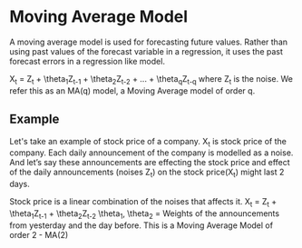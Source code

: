 # Moving Average Model #

A moving average model is used for forecasting future values. Rather than using past values of the forecast variable in a regression, it uses the past forecast errors in a regression like model.

X<sub>t</sub> = Z<sub>t</sub> + \theta<sub>1</sub>Z<sub>t-1</sub> + \theta<sub>2</sub>Z<sub>t-2</sub> + ... + \theta<sub>q</sub>Z<sub>t-q</sub>
where Z<sub>t</sub> is the noise. We refer this as an MA(q) model, a Moving Average model of order q.

## Example ##
Let's take an example of stock price of a company. X<sub>t</sub> is stock price of the company. Each daily announcement of the company is modelled as a noise. And let’s say these announcements are effecting the stock price and effect of the daily announcements (noises Z<sub>t</sub>) on the stock price(X<sub>t</sub>) might last 2 days.

Stock price is a linear combination of the noises that affects it.
X<sub>t</sub> = Z<sub>t</sub> + \theta<sub>1</sub>Z<sub>t-1</sub> + \theta<sub>2</sub>Z<sub>t-2</sub>
\theta<sub>1</sub>, \theta<sub>2</sub> = Weights of the announcements from yesterday and the day before.
This is a Moving Average Model of order 2 - MA(2)